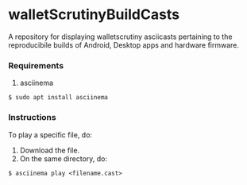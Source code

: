 # walletScrutinyBuildCasts
A repository for displaying walletscrutiny asciicasts pertaining to the reproducibile builds of Android, Desktop apps and hardware firmware. 

### Requirements

1. asciinema

`$ sudo apt install asciinema`

### Instructions

To play a specific file, do:

1. Download the file.
2. On the same directory, do:

`$ asciinema play <filename.cast>`
